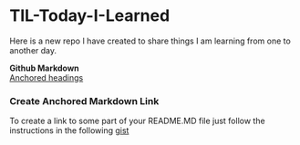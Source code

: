 # TIL-Today-I-Learned
Here is a new repo I have created to share things I am learning from one to another day.

**Github Markdown**<br/>
[Anchored headings](#create-anchored-markdown-link)

### Create Anchored Markdown Link
To create a link to some part of your README.MD file just follow the instructions in the following [gist](https://gist.github.com/asabaylus/3071099)
